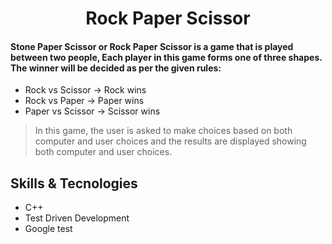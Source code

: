 <h1 align="center"> Rock Paper Scissor </h1>

#### Stone Paper Scissor or Rock Paper Scissor is a game that is played between two people, Each player in this game forms one of three shapes. The winner will be decided as per the given rules:

- Rock vs Scissor -> Rock wins
- Rock vs Paper -> Paper wins
- Paper vs Scissor -> Scissor wins

> In this game, the user is asked to make choices based on both computer and user choices and the results are displayed showing both computer and user choices.

## Skills & Tecnologies

- C++
- Test Driven Development
- Google test
